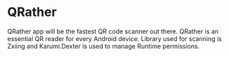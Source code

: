 # QRather
QRather app will be the fastest QR code scanner out there. QRather is an essential QR reader for every Android device. Library used for scanning is Zxiing and Karumi.Dexter is used to manage Runtime permissions.

